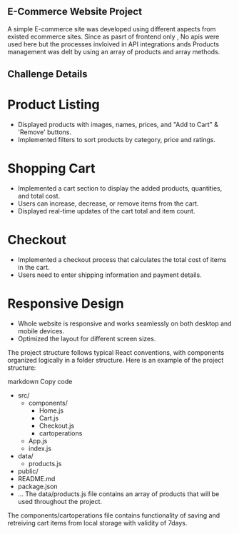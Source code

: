 ## E-Commerce Website Project

A simple E-commerce site was developed using different aspects from existed ecommerce sites.
Since as pasrt of frontend only , No apis were used here but the processes invloived in API integrations ands Products management was delt by using an array of products and array methods.

## Challenge Details

# Product Listing

- Displayed products with images, names, prices, and "Add to Cart" & 'Remove' buttons.
- Implemented filters to sort products by category, price and ratings.

# Shopping Cart

- Implemented a cart section to display the added products, quantities, and total cost.
- Users can increase, decrease, or remove items from the cart.
- Displayed real-time updates of the cart total and item count.

# Checkout

- Implemented a checkout process that calculates the total cost of items in the cart.
- Users need to enter shipping information and payment details.

# Responsive Design

- Whole website is responsive and works seamlessly on both desktop and mobile devices.
- Optimized the layout for different screen sizes.

The project structure follows typical React conventions, with components organized logically in a folder structure. Here is an example of the project structure:

markdown
Copy code

- src/
  - components/
    - Home.js
    - Cart.js
    - Checkout.js
    - cartoperations
  - App.js
  - index.js
- data/
  - products.js
- public/
- README.md
- package.json
- ...
  The data/products.js file contains an array of products that will be used throughout the project.

The components/cartoperations file contains functionality of saving and retreiving cart items from local storage with validity of 7days.

